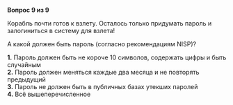 **Вопрос 9 из 9**  

Корабль почти готов к взлету. Осталось только придумать пароль и залогиниться в систему для взлета!

А какой должен быть пароль (согласно рекомендациям NISP)?

**1.** Пароль должен быть не короче 10 символов, содержать цифры и быть случайным  
**2.** Пароль должен меняться каждые два месяца и не повторять предыдущий  
**3.** Пароль не должен быть в публичных базах утекших паролей  
**4.** Всё вышеперечисленное  
